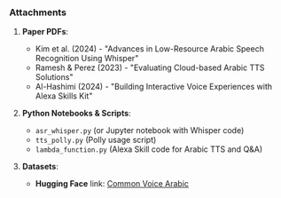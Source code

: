 ### Attachments

1. **Paper PDFs**: 
   - Kim et al. (2024) - "Advances in Low-Resource Arabic Speech Recognition Using Whisper"
   - Ramesh & Perez (2023) - "Evaluating Cloud-based Arabic TTS Solutions"
   - Al-Hashimi (2024) - "Building Interactive Voice Experiences with Alexa Skills Kit"

2. **Python Notebooks & Scripts**:
   - `asr_whisper.py` (or Jupyter notebook with Whisper code)
   - `tts_polly.py` (Polly usage script)
   - `lambda_function.py` (Alexa Skill code for Arabic TTS and Q&A)

3. **Datasets**:
   - **Hugging Face** link: [Common Voice Arabic](https://huggingface.co/datasets/mozilla-foundation/common_voice_11_0)
   
